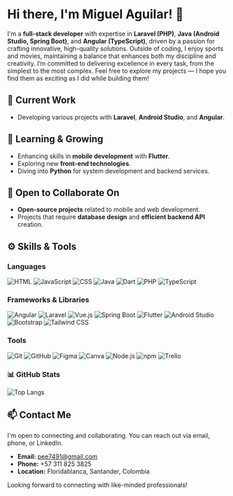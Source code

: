 # Hi there, I'm Miguel Aguilar! 👋

I'm a **full-stack developer** with expertise in **Laravel (PHP)**, **Java (Android Studio, Spring Boot)**, and **Angular (TypeScript)**, driven by a passion for crafting innovative, high-quality solutions. Outside of coding, I enjoy sports and movies, maintaining a balance that enhances both my discipline and creativity. I’m committed to delivering excellence in every task, from the simplest to the most complex. Feel free to explore my projects — I hope you find them as exciting as I did while building them!

## 🔭 Current Work
- Developing various projects with **Laravel**, **Android Studio**, and **Angular**.
  
## 🌱 Learning & Growing
- Enhancing skills in **mobile development** with **Flutter**.
- Exploring new **front-end technologies**.
- Diving into **Python** for system development and backend services.

## 🤝 Open to Collaborate On
- **Open-source projects** related to mobile and web development.
- Projects that require **database design** and **efficient backend API** creation.

## ⚙️ Skills & Tools
### Languages
![HTML](https://img.shields.io/badge/HTML-E34F26?style=for-the-badge&logo=html5&logoColor=white)
![JavaScript](https://img.shields.io/badge/JavaScript-F7DF1E?style=for-the-badge&logo=javascript&logoColor=black)
![CSS](https://img.shields.io/badge/CSS-1572B6?style=for-the-badge&logo=css3&logoColor=white)
![Java](https://img.shields.io/badge/Java-007396?style=for-the-badge&logo=java&logoColor=white)
![Dart](https://img.shields.io/badge/Dart-0175C2?style=for-the-badge&logo=dart&logoColor=white)
![PHP](https://img.shields.io/badge/PHP-777BB4?style=for-the-badge&logo=php&logoColor=white)
![TypeScript](https://img.shields.io/badge/TypeScript-3178C6?style=for-the-badge&logo=typescript&logoColor=white)

### Frameworks & Libraries
![Angular](https://img.shields.io/badge/Angular-DD0031?style=for-the-badge&logo=angular&logoColor=white)
![Laravel](https://img.shields.io/badge/Laravel-FF2D20?style=for-the-badge&logo=laravel&logoColor=white)
![Vue.js](https://img.shields.io/badge/Vue.js-4FC08D?style=for-the-badge&logo=vue.js&logoColor=white)
![Spring Boot](https://img.shields.io/badge/Spring%20Boot-6DB33F?style=for-the-badge&logo=spring-boot&logoColor=white)
![Flutter](https://img.shields.io/badge/Flutter-02569B?style=for-the-badge&logo=flutter&logoColor=white)
![Android Studio](https://img.shields.io/badge/Android%20Studio-3DDC84?style=for-the-badge&logo=android-studio&logoColor=white)
![Bootstrap](https://img.shields.io/badge/Bootstrap-563D7C?style=for-the-badge&logo=bootstrap&logoColor=white)
![Tailwind CSS](https://img.shields.io/badge/Tailwind_CSS-38B2AC?style=for-the-badge&logo=tailwind-css&logoColor=white)

### Tools
![Git](https://img.shields.io/badge/Git-F05032?style=for-the-badge&logo=git&logoColor=white)
![GitHub](https://img.shields.io/badge/GitHub-181717?style=for-the-badge&logo=github&logoColor=white)
![Figma](https://img.shields.io/badge/Figma-F24E1E?style=for-the-badge&logo=figma&logoColor=white)
![Canva](https://img.shields.io/badge/Canva-00C4CC?style=for-the-badge&logo=canva&logoColor=white)
![Node.js](https://img.shields.io/badge/Node.js-339933?style=for-the-badge&logo=node.js&logoColor=white)
![npm](https://img.shields.io/badge/npm-CB3837?style=for-the-badge&logo=npm&logoColor=white)
![Trello](https://img.shields.io/badge/Trello-0079BF?style=for-the-badge&logo=trello&logoColor=white)

### 📊 GitHub Stats
![Top Langs](https://github-readme-stats.vercel.app/api/top-langs/?username=SavitarADSO&theme=dark&layout=compact)

## 📫 Contact Me
I'm open to connecting and collaborating. You can reach out via email, phone, or LinkedIn.

- **Email:** pee7491@gmail.com
- **Phone:** +57 311 825 3825
- **Location:** Floridablanca, Santander, Colombia

Looking forward to connecting with like-minded professionals!
